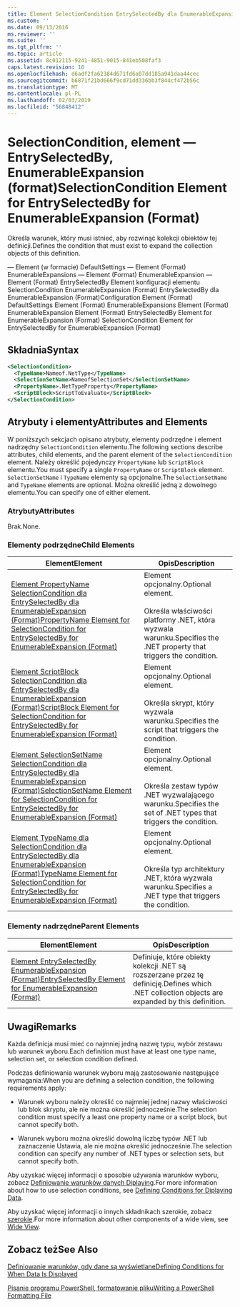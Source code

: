 ```yaml
---
title: Element SelectionCondition EntrySelectedBy dla EnumerableExpansion (Format) | Dokumentacja firmy Microsoft
ms.custom: ''
ms.date: 09/13/2016
ms.reviewer: ''
ms.suite: ''
ms.tgt_pltfrm: ''
ms.topic: article
ms.assetid: 8c012115-9241-4851-9015-841eb508faf3
caps.latest.revision: 10
ms.openlocfilehash: d6adf2fa62384d671fd6a07dd185a941daa44cec
ms.sourcegitcommit: b6871f21bd666f9cd71dd336bb3f844cf472b56c
ms.translationtype: MT
ms.contentlocale: pl-PL
ms.lasthandoff: 02/03/2019
ms.locfileid: "56848412"
---
```

# <a name="selectioncondition-element-for-entryselectedby-for-enumerableexpansion-format"></a><span data-ttu-id="536c8-102">SelectionCondition, element — EntrySelectedBy, EnumerableExpansion (format)</span><span class="sxs-lookup"><span data-stu-id="536c8-102">SelectionCondition Element for EntrySelectedBy for EnumerableExpansion (Format)</span></span>

<span data-ttu-id="536c8-103">Określa warunek, który musi istnieć, aby rozwinąć kolekcji obiektów tej definicji.</span><span class="sxs-lookup"><span data-stu-id="536c8-103">Defines the condition that must exist to expand the collection objects of this definition.</span></span>

<span data-ttu-id="536c8-104">— Element (w formacie) DefaultSettings — Element (Format) EnumerableExpansions — Element (Format) EnumerableExpansion — Element (Format) EntrySelectedBy Element konfiguracji elementu SelectionCondition EnumerableExpansion (Format) EntrySelectedBy dla EnumerableExpansion (Format)</span><span class="sxs-lookup"><span data-stu-id="536c8-104">Configuration Element (Format) DefaultSettings Element (Format) EnumerableExpansions Element (Format) EnumerableExpansion Element (Format) EntrySelectedBy Element for EnumerableExpansion (Format) SelectionCondition Element for EntrySelectedBy for EnumerableExpansion (Format)</span></span>

## <a name="syntax"></a><span data-ttu-id="536c8-105">Składnia</span><span class="sxs-lookup"><span data-stu-id="536c8-105">Syntax</span></span>

```xml
<SelectionCondition>
  <TypeName>Nameof.NetType</TypeName>
  <SelectionSetName>NameofSelectionSet</SelectionSetName>
  <PropertyName>.NetTypeProperty</PropertyName>
  <ScriptBlock>ScriptToEvaluate</ScriptBlock>
</SelectionCondition>
```

## <a name="attributes-and-elements"></a><span data-ttu-id="536c8-106">Atrybuty i elementy</span><span class="sxs-lookup"><span data-stu-id="536c8-106">Attributes and Elements</span></span>

<span data-ttu-id="536c8-107">W poniższych sekcjach opisano atrybuty, elementy podrzędne i element nadrzędny `SelectionCondition` elementu.</span><span class="sxs-lookup"><span data-stu-id="536c8-107">The following sections describe attributes, child elements, and the parent element of the `SelectionCondition` element.</span></span> <span data-ttu-id="536c8-108">Należy określić pojedynczy `PropertyName` lub `ScriptBlock` elementu.</span><span class="sxs-lookup"><span data-stu-id="536c8-108">You must specify a single `PropertyName` or `ScriptBlock` element.</span></span> <span data-ttu-id="536c8-109">`SelectionSetName` i `TypeName` elementy są opcjonalne.</span><span class="sxs-lookup"><span data-stu-id="536c8-109">The `SelectionSetName` and `TypeName` elements are optional.</span></span> <span data-ttu-id="536c8-110">Można określić jedną z dowolnego elementu.</span><span class="sxs-lookup"><span data-stu-id="536c8-110">You can specify one of either element.</span></span>

### <a name="attributes"></a><span data-ttu-id="536c8-111">Atrybuty</span><span class="sxs-lookup"><span data-stu-id="536c8-111">Attributes</span></span>

<span data-ttu-id="536c8-112">Brak.</span><span class="sxs-lookup"><span data-stu-id="536c8-112">None.</span></span>

### <a name="child-elements"></a><span data-ttu-id="536c8-113">Elementy podrzędne</span><span class="sxs-lookup"><span data-stu-id="536c8-113">Child Elements</span></span>

|<span data-ttu-id="536c8-114">Element</span><span class="sxs-lookup"><span data-stu-id="536c8-114">Element</span></span>|<span data-ttu-id="536c8-115">Opis</span><span class="sxs-lookup"><span data-stu-id="536c8-115">Description</span></span>|
|-------------|-----------------|
|[<span data-ttu-id="536c8-116">Element PropertyName SelectionCondition dla EntrySelectedBy dla EnumerableExpansion (Format)</span><span class="sxs-lookup"><span data-stu-id="536c8-116">PropertyName Element for SelectionCondition for EntrySelectedBy for EnumerableExpansion (Format)</span></span>](./propertyname-element-for-selectioncondition-for-entryselectedby-for-enumerableexpansion-format.md)|<span data-ttu-id="536c8-117">Element opcjonalny.</span><span class="sxs-lookup"><span data-stu-id="536c8-117">Optional element.</span></span><br /><br /> <span data-ttu-id="536c8-118">Określa właściwości platformy .NET, która wyzwala warunku.</span><span class="sxs-lookup"><span data-stu-id="536c8-118">Specifies the .NET property that triggers the condition.</span></span>|
|[<span data-ttu-id="536c8-119">Element ScriptBlock SelectionCondition dla EntrySelectedBy dla EnumerableExpansion (Format)</span><span class="sxs-lookup"><span data-stu-id="536c8-119">ScriptBlock Element for SelectionCondition for EntrySelectedBy for EnumerableExpansion (Format)</span></span>](./scriptblock-element-for-selectioncondition-for-entryselectedby-for-enumerableexpansion-format.md)|<span data-ttu-id="536c8-120">Element opcjonalny.</span><span class="sxs-lookup"><span data-stu-id="536c8-120">Optional element.</span></span><br /><br /> <span data-ttu-id="536c8-121">Określa skrypt, który wyzwala warunku.</span><span class="sxs-lookup"><span data-stu-id="536c8-121">Specifies the script that triggers the condition.</span></span>|
|[<span data-ttu-id="536c8-122">Element SelectionSetName SelectionCondition dla EntrySelectedBy dla EnumerableExpansion (Format)</span><span class="sxs-lookup"><span data-stu-id="536c8-122">SelectionSetName Element for SelectionCondition for EntrySelectedBy for EnumerableExpansion (Format)</span></span>](./selectionsetname-element-for-selectioncondition-for-entryselectedby-for-enumerableexpansion-format.md)|<span data-ttu-id="536c8-123">Element opcjonalny.</span><span class="sxs-lookup"><span data-stu-id="536c8-123">Optional element.</span></span><br /><br /> <span data-ttu-id="536c8-124">Określa zestaw typów .NET wyzwalającego warunku.</span><span class="sxs-lookup"><span data-stu-id="536c8-124">Specifies the set of .NET types that triggers the condition.</span></span>|
|[<span data-ttu-id="536c8-125">Element TypeName dla SelectionCondition dla EntrySelectedBy dla EnumerableExpansion (Format)</span><span class="sxs-lookup"><span data-stu-id="536c8-125">TypeName Element for SelectionCondition for EntrySelectedBy for EnumerableExpansion (Format)</span></span>](./typename-element-for-selectioncondition-for-entryselectedby-for-enumerableexpansion-format.md)|<span data-ttu-id="536c8-126">Element opcjonalny.</span><span class="sxs-lookup"><span data-stu-id="536c8-126">Optional element.</span></span><br /><br /> <span data-ttu-id="536c8-127">Określa typ architektury .NET, która wyzwala warunku.</span><span class="sxs-lookup"><span data-stu-id="536c8-127">Specifies a .NET type that triggers the condition.</span></span>|

### <a name="parent-elements"></a><span data-ttu-id="536c8-128">Elementy nadrzędne</span><span class="sxs-lookup"><span data-stu-id="536c8-128">Parent Elements</span></span>

|<span data-ttu-id="536c8-129">Element</span><span class="sxs-lookup"><span data-stu-id="536c8-129">Element</span></span>|<span data-ttu-id="536c8-130">Opis</span><span class="sxs-lookup"><span data-stu-id="536c8-130">Description</span></span>|
|-------------|-----------------|
|[<span data-ttu-id="536c8-131">Element EntrySelectedBy EnumerableExpansion (Format)</span><span class="sxs-lookup"><span data-stu-id="536c8-131">EntrySelectedBy Element for EnumerableExpansion (Format)</span></span>](./entryselectedby-element-for-enumerableexpansion-format.md)|<span data-ttu-id="536c8-132">Definiuje, które obiekty kolekcji .NET są rozszerzane przez tę definicję.</span><span class="sxs-lookup"><span data-stu-id="536c8-132">Defines which .NET collection objects are expanded by this definition.</span></span>|

## <a name="remarks"></a><span data-ttu-id="536c8-133">Uwagi</span><span class="sxs-lookup"><span data-stu-id="536c8-133">Remarks</span></span>

<span data-ttu-id="536c8-134">Każda definicja musi mieć co najmniej jedną nazwę typu, wybór zestawu lub warunek wyboru.</span><span class="sxs-lookup"><span data-stu-id="536c8-134">Each definition must have at least one type name, selection set, or selection condition defined.</span></span>

<span data-ttu-id="536c8-135">Podczas definiowania warunek wyboru mają zastosowanie następujące wymagania:</span><span class="sxs-lookup"><span data-stu-id="536c8-135">When you are defining a selection condition, the following requirements apply:</span></span>

- <span data-ttu-id="536c8-136">Warunek wyboru należy określić co najmniej jednej nazwy właściwości lub blok skryptu, ale nie można określić jednocześnie.</span><span class="sxs-lookup"><span data-stu-id="536c8-136">The selection condition must specify a least one property name or a script block, but cannot specify both.</span></span>

- <span data-ttu-id="536c8-137">Warunek wyboru można określić dowolną liczbę typów .NET lub zaznaczenie Ustawia, ale nie można określić jednocześnie.</span><span class="sxs-lookup"><span data-stu-id="536c8-137">The selection condition can specify any number of .NET types or selection sets, but cannot specify both.</span></span>

<span data-ttu-id="536c8-138">Aby uzyskać więcej informacji o sposobie używania warunków wyboru, zobacz [Definiowanie warunków danych Diplaying](./defining-conditions-for-displaying-data.md).</span><span class="sxs-lookup"><span data-stu-id="536c8-138">For more information about how to use selection conditions, see [Defining Conditions for Diplaying Data](./defining-conditions-for-displaying-data.md).</span></span>

<span data-ttu-id="536c8-139">Aby uzyskać więcej informacji o innych składnikach szerokie, zobacz [szerokie](./creating-a-wide-view.md).</span><span class="sxs-lookup"><span data-stu-id="536c8-139">For more information about other components of a wide view, see [Wide View](./creating-a-wide-view.md).</span></span>

## <a name="see-also"></a><span data-ttu-id="536c8-140">Zobacz też</span><span class="sxs-lookup"><span data-stu-id="536c8-140">See Also</span></span>

[<span data-ttu-id="536c8-141">Definiowanie warunków, gdy dane są wyświetlane</span><span class="sxs-lookup"><span data-stu-id="536c8-141">Defining Conditions for When Data Is Displayed</span></span>](./defining-conditions-for-displaying-data.md)

[<span data-ttu-id="536c8-142">Pisanie programu PowerShell, formatowanie pliku</span><span class="sxs-lookup"><span data-stu-id="536c8-142">Writing a PowerShell Formatting File</span></span>](./writing-a-powershell-formatting-file.md)

